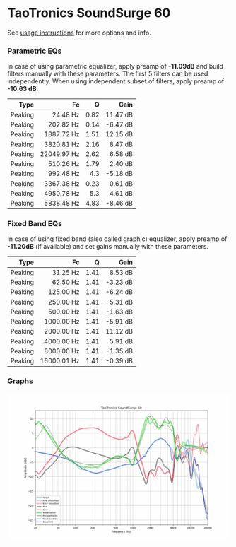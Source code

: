 # TaoTronics SoundSurge 60
See [usage instructions](https://github.com/jaakkopasanen/AutoEq#usage) for more options and info.

### Parametric EQs
In case of using parametric equalizer, apply preamp of **-11.09dB** and build filters manually
with these parameters. The first 5 filters can be used independently.
When using independent subset of filters, apply preamp of **-10.63 dB**.

| Type    | Fc          |    Q | Gain     |
|--------:|------------:|-----:|---------:|
| Peaking | 24.48 Hz    | 0.82 | 11.47 dB |
| Peaking | 202.82 Hz   | 0.14 | -6.47 dB |
| Peaking | 1887.72 Hz  | 1.51 | 12.15 dB |
| Peaking | 3820.81 Hz  | 2.16 | 8.47 dB  |
| Peaking | 22049.97 Hz | 2.62 | 6.58 dB  |
| Peaking | 510.26 Hz   | 1.79 | 2.40 dB  |
| Peaking | 992.48 Hz   | 4.3  | -5.18 dB |
| Peaking | 3367.38 Hz  | 0.23 | 0.61 dB  |
| Peaking | 4950.78 Hz  | 5.3  | 4.61 dB  |
| Peaking | 5838.48 Hz  | 4.83 | -8.46 dB |

### Fixed Band EQs
In case of using fixed band (also called graphic) equalizer, apply preamp of **-11.20dB**
(if available) and set gains manually with these parameters.

| Type    | Fc          |    Q | Gain     |
|--------:|------------:|-----:|---------:|
| Peaking | 31.25 Hz    | 1.41 | 8.53 dB  |
| Peaking | 62.50 Hz    | 1.41 | -3.23 dB |
| Peaking | 125.00 Hz   | 1.41 | -6.24 dB |
| Peaking | 250.00 Hz   | 1.41 | -5.31 dB |
| Peaking | 500.00 Hz   | 1.41 | -1.63 dB |
| Peaking | 1000.00 Hz  | 1.41 | -5.91 dB |
| Peaking | 2000.00 Hz  | 1.41 | 11.12 dB |
| Peaking | 4000.00 Hz  | 1.41 | 5.91 dB  |
| Peaking | 8000.00 Hz  | 1.41 | -1.35 dB |
| Peaking | 16000.01 Hz | 1.41 | -0.39 dB |

### Graphs
![](./TaoTronics%20SoundSurge%2060.png)